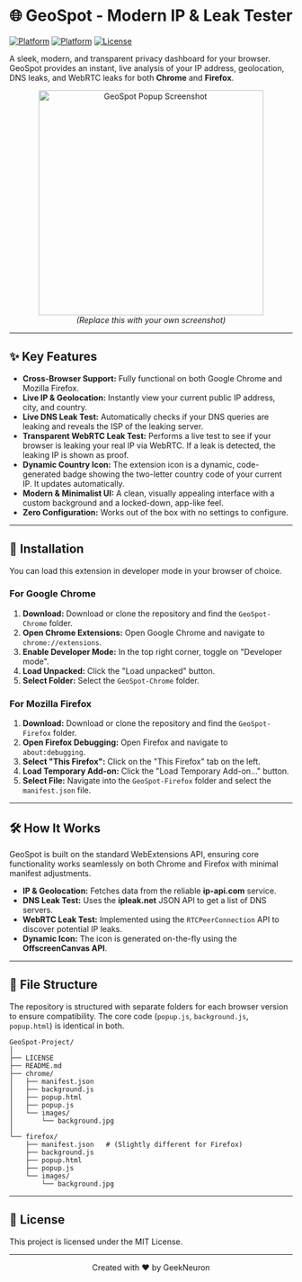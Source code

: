 # 🌐 GeoSpot - Modern IP & Leak Tester

[![Platform](https://img.shields.io/badge/Platform-Chrome-4285F4?style=for-the-badge&logo=googlechrome&logoColor=white)](https://www.google.com/chrome/)
[![Platform](https://img.shields.io/badge/Platform-Firefox-FF7139?style=for-the-badge&logo=firefox-browser&logoColor=white)](https://www.mozilla.org/firefox/browsers/)
[![License](https://img.shields.io/badge/License-MIT-green?style=for-the-badge)](LICENSE)

A sleek, modern, and transparent privacy dashboard for your browser. GeoSpot provides an instant, live analysis of your IP address, geolocation, DNS leaks, and WebRTC leaks for both **Chrome** and **Firefox**.

<p align="center">
  <img src="https://i.imgur.com/4fX7K8i.png" alt="GeoSpot Popup Screenshot" width="400">
  <br>
  <em>(Replace this with your own screenshot)</em>
</p>

---

## ✨ Key Features

* **Cross-Browser Support:** Fully functional on both Google Chrome and Mozilla Firefox.
* **Live IP & Geolocation:** Instantly view your current public IP address, city, and country.
* **Live DNS Leak Test:** Automatically checks if your DNS queries are leaking and reveals the ISP of the leaking server.
* **Transparent WebRTC Leak Test:** Performs a live test to see if your browser is leaking your real IP via WebRTC. If a leak is detected, the leaking IP is shown as proof.
* **Dynamic Country Icon:** The extension icon is a dynamic, code-generated badge showing the two-letter country code of your current IP. It updates automatically.
* **Modern & Minimalist UI:** A clean, visually appealing interface with a custom background and a locked-down, app-like feel.
* **Zero Configuration:** Works out of the box with no settings to configure.

---

## 🚀 Installation

You can load this extension in developer mode in your browser of choice.

### For Google Chrome

1.  **Download:** Download or clone the repository and find the `GeoSpot-Chrome` folder.
2.  **Open Chrome Extensions:** Open Google Chrome and navigate to `chrome://extensions`.
3.  **Enable Developer Mode:** In the top right corner, toggle on "Developer mode".
4.  **Load Unpacked:** Click the "Load unpacked" button.
5.  **Select Folder:** Select the `GeoSpot-Chrome` folder.

### For Mozilla Firefox

1.  **Download:** Download or clone the repository and find the `GeoSpot-Firefox` folder.
2.  **Open Firefox Debugging:** Open Firefox and navigate to `about:debugging`.
3.  **Select "This Firefox":** Click on the "This Firefox" tab on the left.
4.  **Load Temporary Add-on:** Click the "Load Temporary Add-on..." button.
5.  **Select File:** Navigate into the `GeoSpot-Firefox` folder and select the `manifest.json` file.

---

## 🛠️ How It Works

GeoSpot is built on the standard WebExtensions API, ensuring core functionality works seamlessly on both Chrome and Firefox with minimal manifest adjustments.

* **IP & Geolocation:** Fetches data from the reliable **ip-api.com** service.
* **DNS Leak Test:** Uses the **ipleak.net** JSON API to get a list of DNS servers.
* **WebRTC Leak Test:** Implemented using the `RTCPeerConnection` API to discover potential IP leaks.
* **Dynamic Icon:** The icon is generated on-the-fly using the **OffscreenCanvas API**.

---

## 📁 File Structure

The repository is structured with separate folders for each browser version to ensure compatibility. The core code (`popup.js`, `background.js`, `popup.html`) is identical in both.

```
GeoSpot-Project/
│
├── LICENSE
├── README.md
├── chrome/
│   ├── manifest.json
│   ├── background.js
│   ├── popup.html
│   ├── popup.js
│   └── images/
│       └── background.jpg
│
└── firefox/
    ├── manifest.json   # (Slightly different for Firefox)
    ├── background.js
    ├── popup.html
    ├── popup.js
    └── images/
        └── background.jpg
```

---

## 📄 License

This project is licensed under the MIT License.

---

<p align="center">
  Created with ❤️ by GeekNeuron
</p>
